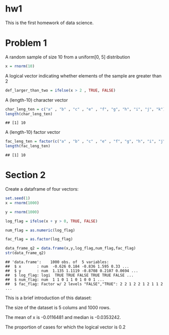 hw1
================

This is the first homework of data science.

Problem 1
=========

A random sample of size 10 from a uniform\[0, 5\] distribution

``` r
x = rnorm(10)
```

A logical vector indicating whether elements of the sample are greater than 2

``` r
def_larger_than_two = ifelse(x > 2 , TRUE, FALSE)
```

A (length-10) character vector

``` r
char_leng_ten = c("a" , "b" , "c" , "e" , "f", "g", "h", "i", "j", "k")
length(char_leng_ten)
```

    ## [1] 10

A (length-10) factor vector

``` r
fac_leng_ten = factor(c("a" , "b" , "c" , "e" , "f", "g", "h", "i", "j", "k"))
length(fac_leng_ten)
```

    ## [1] 10

Section 2
=========

Create a dataframe of four vectors:

``` r
set.seed(1)
x = rnorm(1000)

y = rnorm(1000)

log_flag = ifelse(x + y > 0, TRUE, FALSE)

num_flag = as.numeric(log_flag)

fac_flag = as.factor(log_flag)

data_frame_q2 = data.frame(x,y,log_flag,num_flag,fac_flag)
str(data_frame_q2)
```

    ## 'data.frame':    1000 obs. of  5 variables:
    ##  $ x       : num  -0.626 0.184 -0.836 1.595 0.33 ...
    ##  $ y       : num  1.135 1.1119 -0.8708 0.2107 0.0694 ...
    ##  $ log_flag: logi  TRUE TRUE FALSE TRUE TRUE FALSE ...
    ##  $ num_flag: num  1 1 0 1 1 0 1 0 0 1 ...
    ##  $ fac_flag: Factor w/ 2 levels "FALSE","TRUE": 2 2 1 2 2 1 2 1 1 2 ...

This is a brief introduction of this dataset:

The size of the dataset is 5 colums and 1000 rows.

The mean of x is -0.0116481 and median is -0.0353242.

The proportion of cases for which the logical vector is 0.2
